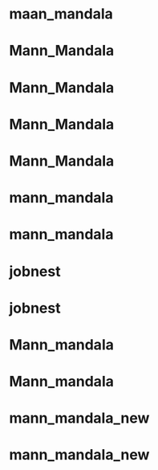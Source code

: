 # maan_mandala
# Mann_Mandala
# Mann_Mandala
# Mann_Mandala
# Mann_Mandala
# mann_mandala
# mann_mandala
# jobnest
# jobnest
# Mann_mandala
# Mann_mandala
# mann_mandala_new
# mann_mandala_new
